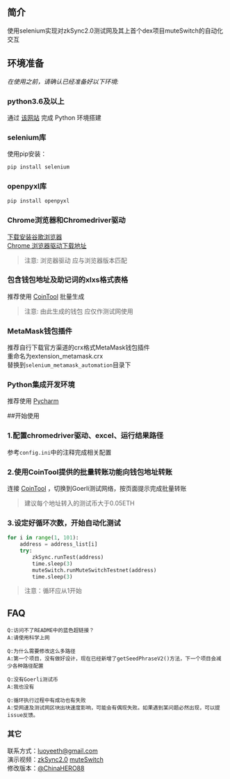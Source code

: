 ## 简介
使用selenium实现对zkSync2.0测试网及其上首个dex项目muteSwitch的自动化交互

## 环境准备
*在使用之前，请确认已经准备好以下环境:*  
### python3.6及以上  
通过 [该网站](https://www.runoob.com/python/python-install.html) 完成 Python 环境搭建

### selenium库  
使用pip安装：
```bash
pip install selenium
```

### openpyxl库  
```bash
pip install openpyxl
```

### Chrome浏览器和Chromedriver驱动  
[下载安装谷歌浏览器](https://www.google.cn/chrome/)  
[Chrome 浏览器驱动下载地址](https://chromedriver.storage.googleapis.com/index.html)
>注意: 浏览器驱动 应与浏览器版本匹配  

### 包含钱包地址及助记词的xlxs格式表格
推荐使用 [CoinTool](https://cointool.app/createWallet/eth) 批量生成  
>注意: 由此生成的钱包 应仅作测试网使用  

### MetaMask钱包插件
推荐自行下载官方渠道的crx格式MetaMask钱包插件  
重命名为extension_metamask.crx  
替换到`selenium_metamask_automation`目录下  

### Python集成开发环境
推荐使用 [Pycharm](https://www.jetbrains.com/pycharm/)  

##开始使用
### **1.配置chromedriver驱动、excel、运行结果路径**  
参考`config.ini`中的注释完成相关配置  

[comment]: <> (### **1.修改chromedriver驱动存放目录**  )

[comment]: <> (`zkSync2_run_test.py`中`driver_path`)

[comment]: <> (```python)

[comment]: <> (def runTest&#40;filename, addr&#41;:)

[comment]: <> (    # 指定chromedriver路径)

[comment]: <> (    driver_path = '/Users/luoye/Downloads/tools/chromedriver')

[comment]: <> (```  )

[comment]: <> (`muteSwitch_run_test.py`中`driver_path`)

[comment]: <> (```python)

[comment]: <> (def runMuteSwitchTestnet&#40;filename, addr&#41;:)

[comment]: <> (    # 指定chromedriver路径)

[comment]: <> (    driver_path = '/Users/luoye/Downloads/tools/chromedriver')

[comment]: <> (```)

[comment]: <> (### **2.修改`Wallet`目录下`__init__.py`中excel路径**)

[comment]: <> (```python)

[comment]: <> (def getAddress&#40;filename&#41;:)

[comment]: <> (    if len&#40;filename&#41; == 0:)

[comment]: <> (        print&#40;'未指定地址文件'&#41;)

[comment]: <> (        return)

[comment]: <> (    # 用户地址路径，以xlsx格式保存)

[comment]: <> (    file = '/Users/luoye/Downloads/TestNetwork/' + filename)

[comment]: <> (    address_list = Excel&#40;file&#41;.getColValues&#40;1&#41;)

[comment]: <> (    return address_list)


[comment]: <> (def getSeedPhrase&#40;filename, address&#41;:)

[comment]: <> (    input_address = address)

[comment]: <> (    if len&#40;filename&#41; == 0:)

[comment]: <> (        print&#40;'未指定地址文件'&#41;)

[comment]: <> (        return)

[comment]: <> (    # 用户助记词路径，以xlsx格式保存，该路径由用户自行修改)

[comment]: <> (    file = '/Users/luoye/Downloads/TestNetwork/' + filename)

[comment]: <> (    address_list = Excel&#40;file&#41;.getColValues&#40;1&#41;)

[comment]: <> (    mnemonic_list = Excel&#40;file&#41;.getColValues&#40;3&#41;)

[comment]: <> (```)

[comment]: <> (### **3.修改运行完成时截图存放路径**  )

[comment]: <> (在`zkSync2_run_test.py`和`muteSwitch_run_test.py`查找  )

[comment]: <> (*get_screenshot_as_file* 并修改)

[comment]: <> (```python)

[comment]: <> (driver.get_screenshot_as_file&#40;'/Users/luoye/Downloads/TestNetwork/zkSync2/' + address + '.png'&#41;)

[comment]: <> (```)

[comment]: <> (```python)

[comment]: <> (driver.get_screenshot_as_file&#40;)

[comment]: <> (                    '/Users/luoye/Downloads/TestNetwork/zkSync2/muteSwitch/' + addr + '.png'&#41;)

[comment]: <> (```)

[comment]: <> (### **4.修改`run_full_test.py`文件中Excel名及执行结果保存路径**  )

[comment]: <> (```python)

[comment]: <> (filename = '20220317_eth_zkSync_muteSwitch_100.xlsx')

[comment]: <> (address_list = wallet.getAddress&#40;filename&#41;)

[comment]: <> (result = open&#40;'/Users/luoye/Downloads/TestNetwork/zkSync2/full/result.txt', mode='a', encoding='utf-8'&#41;)

[comment]: <> (```)
### **2.使用CoinTool提供的批量转账功能向钱包地址转账**  
连接 [CoinTool](https://cointool.app/multiSender/eth) ，切换到Goerli测试网络，按页面提示完成批量转账
>建议每个地址转入的测试币大于0.05ETH  

### **3.设定好循环次数，开始自动化测试**
```python
for i in range(1, 101):
    address = address_list[i]
    try:
        zkSync.runTest(address)
        time.sleep(3)
        muteSwitch.runMuteSwitchTestnet(address)
        time.sleep(3)
```
>注意：循环应从1开始
## FAQ
```
Q:访问不了README中的蓝色超链接？  
A:请使用科学上网
```
```
Q:为什么需要修改这么多路径
A:第一个项目，没有做好设计，现在已经新增了getSeedPhraseV2()方法，下一个项目会减少各种路径配置
```
```
Q:没有Goerli测试币
A:我也没有
```
```
Q:循环执行过程中有成功也有失败
A:受网速及测试网区块出块速度影响，可能会有偶现失败。如果遇到某问题必然出现，可以提issue反馈。
```
### 其它  
联系方式：luoyeeth@gmail.com  
演示视频：[zkSync2.0](https://www.bilibili.com/video/BV13i4y1C79m) [muteSwitch](https://www.bilibili.com/video/BV1Sr4y1B7VV)  
修改版本：[@ChinaHERO88](https://twitter.com/ChinaHERO88/status/1505815806810427395?s=20&t=ED6LNMyNWnLZ-wa3KanFYA)